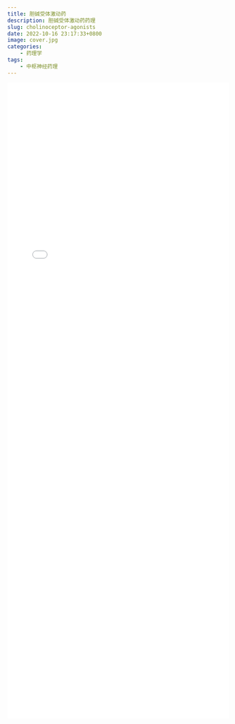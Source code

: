 ```yaml
---
title: 胆碱受体激动药
description: 胆碱受体激动药药理
slug: cholinoceptor-agonists
date: 2022-10-16 23:17:33+0800
image: cover.jpg
categories:
    - 药理学
tags:
    - 中枢神经药理
---
```


 <iframe style="width: 100%; height: 1440px" src="cholinoceptor_agonists.html" frameborder="0"></iframe>
